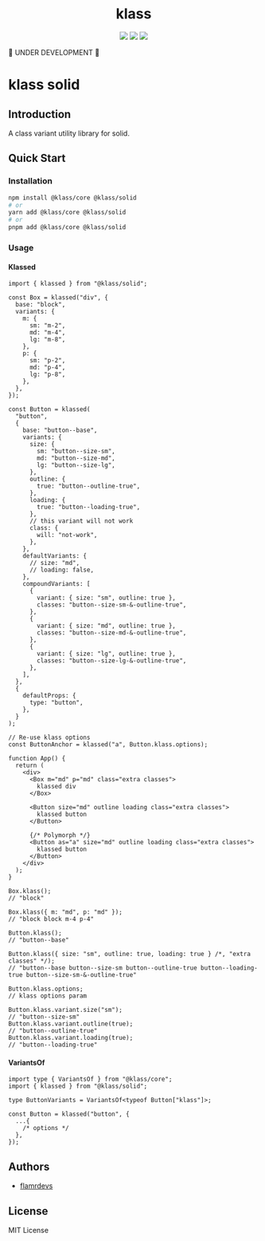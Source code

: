 <p align="center">
  <h1 align="center">klass</h1>
</p>

<p align="center">
  <a href="https://www.npmjs.com/package/@klass/solid"><img src="https://badgen.net/npm/v/@klass/solid"></a>
  <a href="https://bundlephobia.com/package/@klass/solid"><img src="https://badgen.net/bundlephobia/minzip/@klass/solid"></a>
  <a href="https://www.npmjs.com/package/@klass/solid"><img src="https://badgen.net/npm/license/@klass/solid"></a>
</p>

🚧 UNDER DEVELOPMENT 🚧

# klass solid

## Introduction

A class variant utility library for solid.

## Quick Start

### Installation

```bash
npm install @klass/core @klass/solid
# or
yarn add @klass/core @klass/solid
# or
pnpm add @klass/core @klass/solid
```

### Usage

#### Klassed

```tsx
import { klassed } from "@klass/solid";

const Box = klassed("div", {
  base: "block",
  variants: {
    m: {
      sm: "m-2",
      md: "m-4",
      lg: "m-8",
    },
    p: {
      sm: "p-2",
      md: "p-4",
      lg: "p-8",
    },
  },
});

const Button = klassed(
  "button",
  {
    base: "button--base",
    variants: {
      size: {
        sm: "button--size-sm",
        md: "button--size-md",
        lg: "button--size-lg",
      },
      outline: {
        true: "button--outline-true",
      },
      loading: {
        true: "button--loading-true",
      },
      // this variant will not work
      class: {
        will: "not-work",
      },
    },
    defaultVariants: {
      // size: "md",
      // loading: false,
    },
    compoundVariants: [
      {
        variant: { size: "sm", outline: true },
        classes: "button--size-sm-&-outline-true",
      },
      {
        variant: { size: "md", outline: true },
        classes: "button--size-md-&-outline-true",
      },
      {
        variant: { size: "lg", outline: true },
        classes: "button--size-lg-&-outline-true",
      },
    ],
  },
  {
    defaultProps: {
      type: "button",
    },
  }
);

// Re-use klass options
const ButtonAnchor = klassed("a", Button.klass.options);

function App() {
  return (
    <div>
      <Box m="md" p="md" class="extra classes">
        klassed div
      </Box>

      <Button size="md" outline loading class="extra classes">
        klassed button
      </Button>

      {/* Polymorph */}
      <Button as="a" size="md" outline loading class="extra classes">
        klassed button
      </Button>
    </div>
  );
}

Box.klass();
// "block"

Box.klass({ m: "md", p: "md" });
// "block block m-4 p-4"

Button.klass();
// "button--base"

Button.klass({ size: "sm", outline: true, loading: true } /*, "extra classes" */);
// "button--base button--size-sm button--outline-true button--loading-true button--size-sm-&-outline-true"

Button.klass.options;
// klass options param

Button.klass.variant.size("sm");
// "button--size-sm"
Button.klass.variant.outline(true);
// "button--outline-true"
Button.klass.variant.loading(true);
// "button--loading-true"
```

#### VariantsOf

```tsx
import type { VariantsOf } from "@klass/core";
import { klassed } from "@klass/solid";

type ButtonVariants = VariantsOf<typeof Button["klass"]>;

const Button = klassed("button", {
  ...{
    /* options */
  },
});
```

## Authors

- [flamrdevs](https://github.com/flamrdevs)

## License

MIT License
